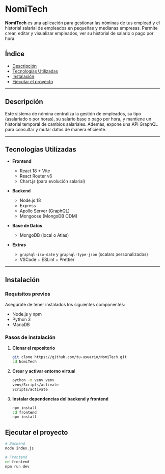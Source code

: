 # NomiTech

**NomiTech** es una aplicación para gestionar las nóminas de tus emplead y el historial salarial de empleados en pequeñas y medianas empresas. Permite crear, editar y visualizar empleados, ver su historial de salario o pago por hora.

## Índice

- [Descripción](#descripción)  
- [Tecnologías Utilizadas](#tecnologías-utilizadas)  
- [Instalación](#instalación)   
- [Ejecutar el proyecto](#ejecutar-el-proyecto)  

---

## Descripción

Este sistema de nómina centraliza la gestión de empleados, su tipo (asalariado o por horas), su salario base o pago por hora, y mantiene un historial temporal de cambios salariales. Además, expone una API GraphQL para consultar y mutar datos de manera eficiente.

---

## Tecnologías Utilizadas

- **Frontend**  
  - React 18 + Vite  
  - React Router v6  
  - Chart.js (para evolución salarial)  

- **Backend**  
  - Node.js 18  
  - Express  
  - Apollo Server (GraphQL)  
  - Mongoose (MongoDB ODM)  

- **Base de Datos**  
  - MongoDB (local o Atlas)  

- **Extras**  
  - `graphql-iso-date` y `graphql-type-json` (scalars personalizados)  
  - VSCode + ESLint + Prettier  

---

## Instalación

### Requisitos previos

Asegúrate de tener instalados los siguientes componentes:
- Node.js y npm
- Python 3
- MariaDB 

### Pasos de instalación

1. **Clonar el repositorio**
   ```sh
   git clone https://github.com/tu-usuario/NomiTech.git
   cd NomiTech
   ```
2. **Crear y activar entorno virtual**
    ```sh
    python -m venv venv
    venv/Scripts/activate
    Scripts/activate
    ```

3. **Instalar dependencias del backend y frontend**
   ```sh
   npm install
   cd frontend
   npm install
   ```

## Ejecutar el proyecto
   ```sh
   # Backend
   node index.js
   ```
   ```sh
   # Frontend
   cd frontend
   npm run dev
   ```
